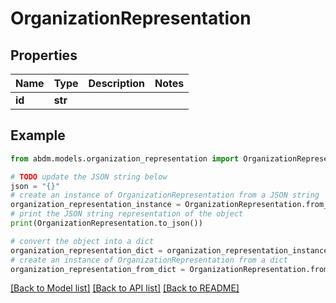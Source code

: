 # OrganizationRepresentation


## Properties

Name | Type | Description | Notes
------------ | ------------- | ------------- | -------------
**id** | **str** |  | 

## Example

```python
from abdm.models.organization_representation import OrganizationRepresentation

# TODO update the JSON string below
json = "{}"
# create an instance of OrganizationRepresentation from a JSON string
organization_representation_instance = OrganizationRepresentation.from_json(json)
# print the JSON string representation of the object
print(OrganizationRepresentation.to_json())

# convert the object into a dict
organization_representation_dict = organization_representation_instance.to_dict()
# create an instance of OrganizationRepresentation from a dict
organization_representation_from_dict = OrganizationRepresentation.from_dict(organization_representation_dict)
```
[[Back to Model list]](../README.md#documentation-for-models) [[Back to API list]](../README.md#documentation-for-api-endpoints) [[Back to README]](../README.md)


